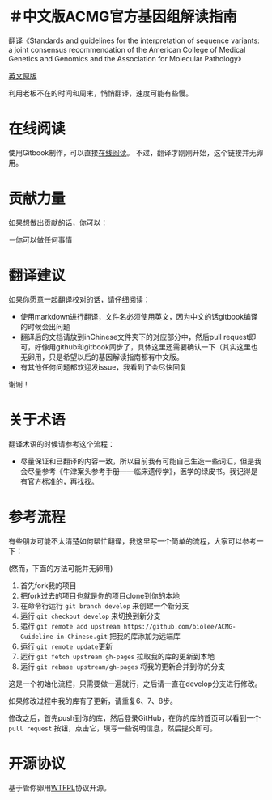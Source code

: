 ＃中文版ACMG官方基因组解读指南
=============================================
翻译《Standards and guidelines for the interpretation of sequence variants: a joint consensus recommendation of the American College of Medical Genetics and Genomics and the Association for Molecular Pathology》

[英文原版](http://www.nature.com/gim/journal/v17/n5/full/gim201530a.html)

利用老板不在的时间和周末，悄悄翻译，速度可能有些慢。

# 在线阅读

使用Gitbook制作，可以直接[在线阅读](https://www.gitbook.com/book/biolee/acmg-guideline-in-chinese/)。
不过，翻译才刚刚开始，这个链接并无卵用。





# 贡献力量

如果想做出贡献的话，你可以：

－你可以做任何事情

# 翻译建议

如果你愿意一起翻译校对的话，请仔细阅读：

- 使用markdown进行翻译，文件名必须使用英文，因为中文的话gitbook编译的时候会出问题
- 翻译后的文档请放到inChinese文件夹下的对应部分中，然后pull request即可，好像用github和gitbook同步了，具体这里还需要确认一下（其实这里也无卵用，只是希望以后的基因解读指南都有中文版。
- 有其他任何问题都欢迎发issue，我看到了会尽快回复

谢谢！

# 关于术语

翻译术语的时候请参考这个流程：

- 尽量保证和已翻译的内容一致，所以目前我有可能自己生造一些词汇，但是我会尽量参考《牛津案头参考手册——临床遗传学》，医学的绿皮书。我记得是有官方标准的，再找找。

# 参考流程

有些朋友可能不太清楚如何帮忙翻译，我这里写一个简单的流程，大家可以参考一下：

(然而，下面的方法可能并无卵用)

1. 首先fork我的项目
2. 把fork过去的项目也就是你的项目clone到你的本地
3. 在命令行运行 `git branch develop` 来创建一个新分支
4. 运行 `git checkout develop` 来切换到新分支
5. 运行 `git remote add upstream https://github.com/biolee/ACMG-Guideline-in-Chinese.git` 把我的库添加为远端库
6. 运行 `git remote update`更新
7. 运行 `git fetch upstream gh-pages` 拉取我的库的更新到本地
8. 运行 `git rebase upstream/gh-pages` 将我的更新合并到你的分支

这是一个初始化流程，只需要做一遍就行，之后请一直在develop分支进行修改。

如果修改过程中我的库有了更新，请重复6、7、8步。

修改之后，首先push到你的库，然后登录GitHub，在你的库的首页可以看到一个 `pull request` 按钮，点击它，填写一些说明信息，然后提交即可。



# 开源协议
基于管你卵用[WTFPL](http://en.wikipedia.org/wiki/WTFPL)协议开源。